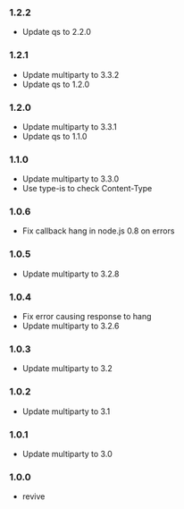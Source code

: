 ### 1.2.2

  * Update qs to 2.2.0

### 1.2.1

  * Update multiparty to 3.3.2
  * Update qs to 1.2.0

### 1.2.0

  * Update multiparty to 3.3.1
  * Update qs to 1.1.0

### 1.1.0

 * Update multiparty to 3.3.0
 * Use type-is to check Content-Type

### 1.0.6

 * Fix callback hang in node.js 0.8 on errors

### 1.0.5

 * Update multiparty to 3.2.8

### 1.0.4

 * Fix error causing response to hang
 * Update multiparty to 3.2.6

### 1.0.3

 * Update multiparty to 3.2

### 1.0.2

 * Update multiparty to 3.1

### 1.0.1

 * Update multiparty to 3.0

### 1.0.0

 * revive
